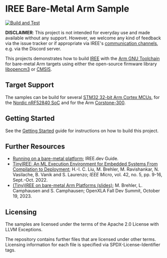 <!--
SPDX-FileCopyrightText: 2021 Fraunhofer-Gesellschaft zur Förderung der angewandten Forschung e.V.
SPDX-License-Identifier: Apache-2.0 WITH LLVM-exception
-->
# IREE Bare-Metal Arm Sample

[![Build and Test](https://github.com/iml130/iree-bare-metal-arm/actions/workflows/build-and-test.yml/badge.svg)](https://github.com/iml130/iree-bare-metal-arm/actions/workflows/build-and-test.yml)

**DISCLAIMER**:
This project is not intended for everyday use and made available without any support.
However, we welcome any kind of feedback via the issue tracker or if appropriate via IREE's [communication channels](https://github.com/openxla/iree#communication-channels), e.g. via the Discord server.

This projects demonstrates how to build [IREE](https://github.com/openxla/iree) with the [Arm GNU Toolchain](https://developer.arm.com/tools-and-software/open-source-software/developer-tools/gnu-toolchain) for bare-metal Arm targets using either the open-source firmware library [libopencm3](https://github.com/libopencm3/libopencm3) or [CMSIS](https://github.com/ARM-software/CMSIS_5).

## Target Support

The samples can be build for several [STM32 32-bit Arm Cortex MCUs](https://www.st.com/en/microcontrollers-microprocessors/stm32-32-bit-arm-cortex-mcus.html), for the [Nordic nRF52840 SoC](https://www.nordicsemi.com/products/nrf52840)
and for the Arm [Corstone-300](https://developer.arm.com/Processors/Corstone-300).

## Getting Started

See the [Getting Started](docs/getting_started.md) guide for instructions on how to build this project.

## Further Resources

* [Running on a bare-metal platform](https://iree.dev/guides/deployment-configurations/bare-metal/); IREE.dev Guide.
* [TinyIREE: An ML Execution Environment for Embedded Systems From Compilation to Deployment](https://doi.ieeecomputersociety.org/10.1109/MM.2022.3178068); H.-I. C. Liu, M. Brehler, M. Ravishankar, N. Vasilache, B. Vanik and S. Laurenzo; *IEEE Micro*, vol. 42, no. 5, pp. 9-16, Sept.-Oct. 2022.
* [(Tiny)IREE on bare-metal Arm Platforms (slides)](https://drive.google.com/file/d/1fQHG8-r27dBrbQLSjXw9C1VgMAv9BFQg/view); M. Brehler, L. Camphausen and S. Camphausen; OpenXLA Fall Dev Summit, October 19, 2023.

## Licensing

The samples are licensed under the terms of the Apache 2.0 License with LLVM Exceptions.

The repository contains further files that are licensed under other terms.
Licensing information for each file is specified via SPDX-License-Identifier tags.
